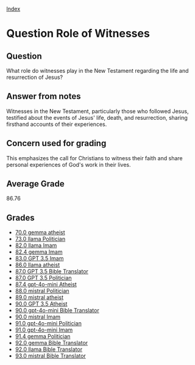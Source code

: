 
[Index](../../index.md)
# Question Role of Witnesses
## Question
What role do witnesses play in the New Testament regarding the life and resurrection of Jesus?

## Answer from notes
Witnesses in the New Testament, particularly those who followed Jesus, testified about the events of Jesus' life, death, and resurrection, sharing firsthand accounts of their experiences.

## Concern used for grading
This emphasizes the call for Christians to witness their faith and share personal experiences of God's work in their lives.

## Average Grade
86.76

## Grades
 * [70.0 gemma atheist](../answers/gemma_atheist/Role_of_Witnesses.md)
 * [73.0 llama Politician](../answers/llama_Politician/Role_of_Witnesses.md)
 * [82.0 llama Imam](../answers/llama_Imam/Role_of_Witnesses.md)
 * [82.4 gemma Imam](../answers/gemma_Imam/Role_of_Witnesses.md)
 * [83.0 GPT 3.5 Imam](../answers/GPT_3.5_Imam/Role_of_Witnesses.md)
 * [86.0 llama atheist](../answers/llama_atheist/Role_of_Witnesses.md)
 * [87.0 GPT 3.5 Bible Translator](../answers/GPT_3.5_Bible_Translator/Role_of_Witnesses.md)
 * [87.0 GPT 3.5 Politician](../answers/GPT_3.5_Politician/Role_of_Witnesses.md)
 * [87.4 gpt-4o-mini Atheist](../answers/gpt-4o-mini_Atheist/Role_of_Witnesses.md)
 * [88.0 mistral Politician](../answers/mistral_Politician/Role_of_Witnesses.md)
 * [89.0 mistral atheist](../answers/mistral_atheist/Role_of_Witnesses.md)
 * [90.0 GPT 3.5 Atheist](../answers/GPT_3.5_Atheist/Role_of_Witnesses.md)
 * [90.0 gpt-4o-mini Bible Translator](../answers/gpt-4o-mini_Bible_Translator/Role_of_Witnesses.md)
 * [90.0 mistral Imam](../answers/mistral_Imam/Role_of_Witnesses.md)
 * [91.0 gpt-4o-mini Politician](../answers/gpt-4o-mini_Politician/Role_of_Witnesses.md)
 * [91.0 gpt-4o-mini Imam](../answers/gpt-4o-mini_Imam/Role_of_Witnesses.md)
 * [91.4 gemma Politician](../answers/gemma_Politician/Role_of_Witnesses.md)
 * [92.0 gemma Bible Translator](../answers/gemma_Bible_Translator/Role_of_Witnesses.md)
 * [92.0 llama Bible Translator](../answers/llama_Bible_Translator/Role_of_Witnesses.md)
 * [93.0 mistral Bible Translator](../answers/mistral_Bible_Translator/Role_of_Witnesses.md)
